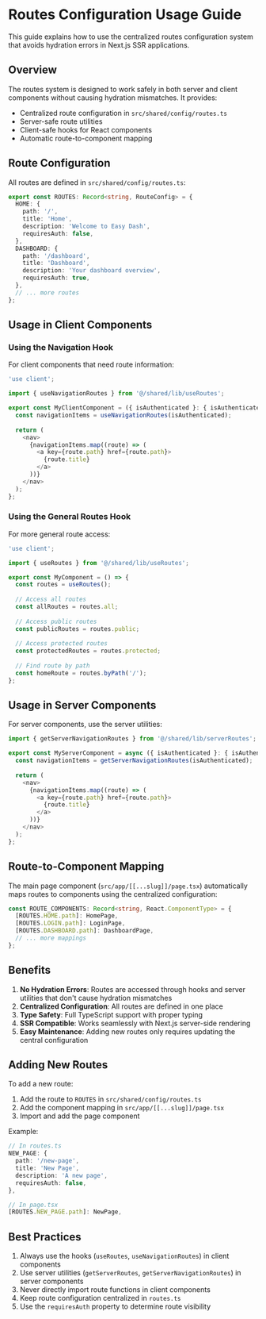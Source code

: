 # Routes Configuration Usage Guide

This guide explains how to use the centralized routes configuration system that avoids hydration errors in Next.js SSR applications.

## Overview

The routes system is designed to work safely in both server and client components without causing hydration mismatches. It provides:

- Centralized route configuration in `src/shared/config/routes.ts`
- Server-safe route utilities
- Client-safe hooks for React components
- Automatic route-to-component mapping

## Route Configuration

All routes are defined in `src/shared/config/routes.ts`:

```typescript
export const ROUTES: Record<string, RouteConfig> = {
  HOME: {
    path: '/',
    title: 'Home',
    description: 'Welcome to Easy Dash',
    requiresAuth: false,
  },
  DASHBOARD: {
    path: '/dashboard',
    title: 'Dashboard',
    description: 'Your dashboard overview',
    requiresAuth: true,
  },
  // ... more routes
};
```

## Usage in Client Components

### Using the Navigation Hook

For client components that need route information:

```typescript
'use client';

import { useNavigationRoutes } from '@/shared/lib/useRoutes';

export const MyClientComponent = ({ isAuthenticated }: { isAuthenticated: boolean }) => {
  const navigationItems = useNavigationRoutes(isAuthenticated);
  
  return (
    <nav>
      {navigationItems.map((route) => (
        <a key={route.path} href={route.path}>
          {route.title}
        </a>
      ))}
    </nav>
  );
};
```

### Using the General Routes Hook

For more general route access:

```typescript
'use client';

import { useRoutes } from '@/shared/lib/useRoutes';

export const MyComponent = () => {
  const routes = useRoutes();
  
  // Access all routes
  const allRoutes = routes.all;
  
  // Access public routes
  const publicRoutes = routes.public;
  
  // Access protected routes
  const protectedRoutes = routes.protected;
  
  // Find route by path
  const homeRoute = routes.byPath('/');
};
```

## Usage in Server Components

For server components, use the server utilities:

```typescript
import { getServerNavigationRoutes } from '@/shared/lib/serverRoutes';

export const MyServerComponent = async ({ isAuthenticated }: { isAuthenticated: boolean }) => {
  const navigationItems = getServerNavigationRoutes(isAuthenticated);
  
  return (
    <nav>
      {navigationItems.map((route) => (
        <a key={route.path} href={route.path}>
          {route.title}
        </a>
      ))}
    </nav>
  );
};
```

## Route-to-Component Mapping

The main page component (`src/app/[[...slug]]/page.tsx`) automatically maps routes to components using the centralized configuration:

```typescript
const ROUTE_COMPONENTS: Record<string, React.ComponentType> = {
  [ROUTES.HOME.path]: HomePage,
  [ROUTES.LOGIN.path]: LoginPage,
  [ROUTES.DASHBOARD.path]: DashboardPage,
  // ... more mappings
};
```

## Benefits

1. **No Hydration Errors**: Routes are accessed through hooks and server utilities that don't cause hydration mismatches
2. **Centralized Configuration**: All routes are defined in one place
3. **Type Safety**: Full TypeScript support with proper typing
4. **SSR Compatible**: Works seamlessly with Next.js server-side rendering
5. **Easy Maintenance**: Adding new routes only requires updating the central configuration

## Adding New Routes

To add a new route:

1. Add the route to `ROUTES` in `src/shared/config/routes.ts`
2. Add the component mapping in `src/app/[[...slug]]/page.tsx`
3. Import and add the page component

Example:

```typescript
// In routes.ts
NEW_PAGE: {
  path: '/new-page',
  title: 'New Page',
  description: 'A new page',
  requiresAuth: false,
},

// In page.tsx
[ROUTES.NEW_PAGE.path]: NewPage,
```

## Best Practices

1. Always use the hooks (`useRoutes`, `useNavigationRoutes`) in client components
2. Use server utilities (`getServerRoutes`, `getServerNavigationRoutes`) in server components
3. Never directly import route functions in client components
4. Keep route configuration centralized in `routes.ts`
5. Use the `requiresAuth` property to determine route visibility
